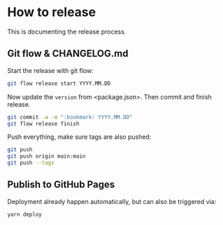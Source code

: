 # How to release

This is documenting the release process.


## Git flow & CHANGELOG.md

Start the release with git flow:
```sh
git flow release start YYYY.MM.DD
```
Now update the `version` from <package.json>.
Then commit and finish release.
```sh
git commit -a -m ":bookmark: YYYY.MM.DD"
git flow release finish
```
Push everything, make sure tags are also pushed:
```sh
git push
git push origin main:main
git push --tags
```

## Publish to GitHub Pages
Deployment already happen automatically, but can also be triggered via:
```sh
yarn deploy
```
